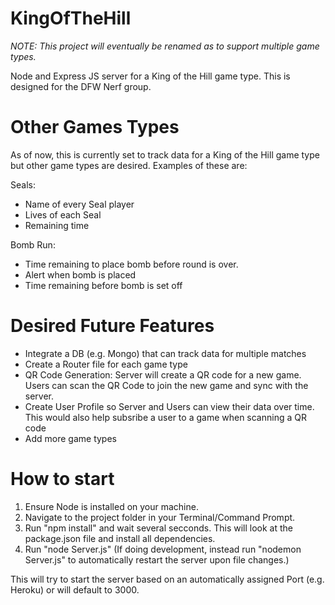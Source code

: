 # KingOfTheHill
*NOTE: This project will eventually be renamed as to support multiple game types.*

Node and Express JS server for a King of the Hill game type.  This is designed for the DFW Nerf group.

# Other Games Types
As of now, this is currently set to track data for a King of the Hill game type but other game types are desired.  Examples of these are:

Seals: 
- Name of every Seal player
- Lives of each Seal
- Remaining time

Bomb Run:
- Time remaining to place bomb before round is over.
- Alert when bomb is placed
- Time remaining before bomb is set off

# Desired Future Features
- Integrate a DB (e.g. Mongo) that can track data for multiple matches
- Create a Router file for each game type
- QR Code Generation: Server will create a QR code for a new game.  Users can scan the QR Code to join the new game and sync with the server.
- Create User Profile so Server and Users can view their data over time. This would also help subsribe a user to a game when scanning a QR code
- Add more game types

# How to start
1. Ensure Node is installed on your machine.
2. Navigate to the project folder in your Terminal/Command Prompt.
3. Run "npm install" and wait several secconds.  This will look at the package.json file and install all dependencies.
4. Run "node Server.js" (If doing development, instead run "nodemon Server.js" to automatically restart the server upon file changes.)

This will try to start the server based on an automatically assigned Port (e.g. Heroku) or will default to 3000.
